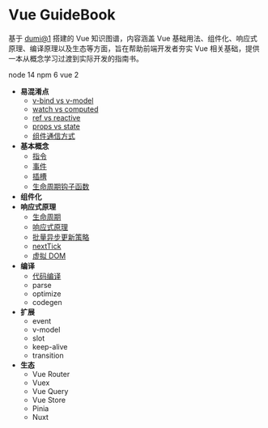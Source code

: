 # Vue GuideBook

基于 [dumi@1](https://v1.d.umijs.org/zh-CN/guide) 搭建的 Vue 知识图谱，内容涵盖 Vue 基础用法、组件化、响应式原理、编译原理以及生态等方面，旨在帮助前端开发者夯实 Vue 相关基础，提供一本从概念学习过渡到实际开发的指南书。

node 14
npm 6
vue 2

- **易混淆点**
  - [v-bind vs v-model](docs/overview/confuse)
  - [watch vs computed](overview/basic/watch-vs-computed.md)
  - [ref vs reactive](docs/overview/confuse/ref-vs-reactive.md)
  - [props vs state](overview/component/props-vs-state.md)
  - [组件通信方式](overview/component/component-communication.md)
- **基本概念**
  - [指令](concept/directive.md)
  - [事件](concept/event.md)
  - [插槽](concept/slot.md)
  - [生命周期钩子函数](reactivity/lifecycle.md)
- **组件化**
- **响应式原理**
  - [生命周期](reactivity/lifecycle.md)
  - [响应式原理](reactivity/reactivity.md)
  - [批量异步更新策略](reactivity/async-update.md)
  - [nextTick](reactivity/next-tick.md)
  - [虚拟 DOM](reactivity/virtual-dom.md)
- **编译**
  - [代码编译](compiler/introduction.md)
  - parse
  - optimize
  - codegen
- **扩展**
  - event
  - v-model
  - slot
  - keep-alive
  - transition
- **生态**
  - Vue Router
  - Vuex
  - Vue Query
  - Vue Store
  - Pinia
  - Nuxt
